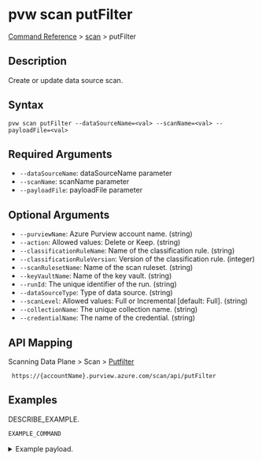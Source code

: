 # pvw scan putFilter
[Command Reference](../../../README.md#command-reference) > [scan](./main.md) > putFilter

## Description
Create or update data source scan.

## Syntax
```
pvw scan putFilter --dataSourceName=<val> --scanName=<val> --payloadFile=<val>
```

## Required Arguments
- `--dataSourceName`: dataSourceName parameter
- `--scanName`: scanName parameter
- `--payloadFile`: payloadFile parameter

## Optional Arguments
- `--purviewName`: Azure Purview account name. (string)
- `--action`: Allowed values: Delete or Keep. (string)
- `--classificationRuleName`: Name of the classification rule. (string)
- `--classificationRuleVersion`: Version of the classification rule. (integer)
- `--scanRulesetName`: Name of the scan ruleset. (string)
- `--keyVaultName`: Name of the key vault. (string)
- `--runId`: The unique identifier of the run. (string)
- `--dataSourceType`: Type of data source. (string)
- `--scanLevel`: Allowed values: Full or Incremental [default: Full]. (string)
- `--collectionName`: The unique collection name. (string)
- `--credentialName`: The name of the credential. (string)

## API Mapping
Scanning Data Plane > Scan > [Putfilter]()
```
 https://{accountName}.purview.azure.com/scan/api/putFilter
```

## Examples
DESCRIBE_EXAMPLE.
```powershell
EXAMPLE_COMMAND
```
<details><summary>Example payload.</summary>
<p>

```json
PASTE_JSON_HERE
```
</p>
</details>